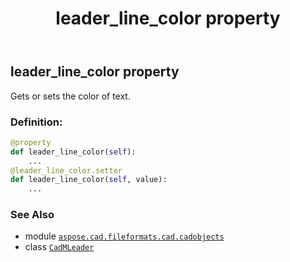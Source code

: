 ﻿---
title: leader_line_color property
second_title: Aspose.CAD for Python via .NET API References
description: 
type: docs
weight: 470
url: /python-net/aspose.cad.fileformats.cad.cadobjects/cadmleader/leader_line_color/
is_root: false
---

## leader_line_color property


Gets or sets the color of text.
### Definition:
```python
@property
def leader_line_color(self):
    ...
@leader_line_color.setter
def leader_line_color(self, value):
    ...
```

### See Also
* module [`aspose.cad.fileformats.cad.cadobjects`](../../)
* class [`CadMLeader`](/cad/python-net/aspose.cad.fileformats.cad.cadobjects/cadmleader)

